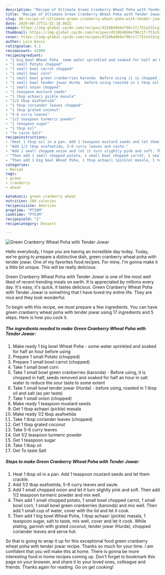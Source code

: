 ```yaml
---
description: "Recipe of Ultimate Green Cranberry Wheat Poha with Tender Jowar"
title: "Recipe of Ultimate Green Cranberry Wheat Poha with Tender Jowar"
slug: 86-recipe-of-ultimate-green-cranberry-wheat-poha-with-tender-jowar
date: 2020-08-27T11:52:10.842Z
image: https://img-global.cpcdn.com/recipes/d310bd4b6e796c1f/751x532cq70/green-cranberry-wheat-poha-with-tender-jowar-recipe-main-photo.jpg
thumbnail: https://img-global.cpcdn.com/recipes/d310bd4b6e796c1f/751x532cq70/green-cranberry-wheat-poha-with-tender-jowar-recipe-main-photo.jpg
cover: https://img-global.cpcdn.com/recipes/d310bd4b6e796c1f/751x532cq70/green-cranberry-wheat-poha-with-tender-jowar-recipe-main-photo.jpg
author: Lura Davis
ratingvalue: 4.1
reviewcount: 42099
recipeingredient:
- "1 big bowl Wheat Poha  some water sprinkled and soaked for half an hour before using"
- "1 small Potato chopped"
- "1 small bowl carrot chopped"
- "1 small bowl corn"
- "1 small bowl green cranberries karonda  Before using it is chopped in half seeds removed and soaked for half an hour in salt water to reduce the sour taste to some extent"
- "1 small bowl tender jowar Hurda  before using roasted in 1 tbsp oil and salt as per taste"
- "1 small onion chopped"
- "1 teaspoon mustard seeds"
- "1 tbsp achaari pickle masala"
- "1/2 tbsp asafoetida"
- "1 tbsp coriander leaves chopped"
- "1 tbsp grated coconut"
- "5-6 curry leaves"
- "1/2 teaspoon turmeric powder"
- "1 teaspoon sugar"
- "1 tbsp oil"
- "To taste Salt"
recipeinstructions:
- "Heat 1 tbsp oil in a pan. Add 1 teaspoon mustard seeds and let them crackle."
- "Add 1/2 tbsp asafoetida, 5-6 curry leaves and saute."
- "Add 1 small chopped onion and let it turn slightly pink and soft. Then add 1/2 teaspoon turmeric powder and mix well."
- "Then add 1 small chopped potato, 1 small bowl chopped carrot, 1 small bowl corn, 1 small bowl green cranberries (karonda) and mix well. Then add 1 small cup of water, cover with the lid and let it cook."
- "Then add 1 big bowl Wheat Poha, 1 tbsp achaari (pickle) masala, 1 teaspoon sugar, salt to taste, mix well, cover and let it cook. While plating, garnish with grated coconut, tender jowar (Hurda), chopped coriander leaves and serve hot."
categories:
- Recipe
tags:
- green
- cranberry
- wheat

katakunci: green cranberry wheat 
nutrition: 289 calories
recipecuisine: American
preptime: "PT38M"
cooktime: "PT53M"
recipeyield: "2"
recipecategory: Dessert

---
```



![Green Cranberry Wheat Poha with Tender Jowar](https://img-global.cpcdn.com/recipes/d310bd4b6e796c1f/751x532cq70/green-cranberry-wheat-poha-with-tender-jowar-recipe-main-photo.jpg)

Hello everybody, I hope you are having an incredible day today. Today, we're going to prepare a distinctive dish, green cranberry wheat poha with tender jowar. One of my favorites food recipes. For mine, I'm gonna make it a little bit unique. This will be really delicious.

Green Cranberry Wheat Poha with Tender Jowar is one of the most well liked of recent trending meals on earth. It is appreciated by millions every day. It's easy, it's quick, it tastes delicious. Green Cranberry Wheat Poha with Tender Jowar is something that I have loved my entire life. They are nice and they look wonderful.




To begin with this recipe, we must prepare a few ingredients. You can have green cranberry wheat poha with tender jowar using 17 ingredients and 5 steps. Here is how you cook it.

<!--inarticleads1-->

##### The ingredients needed to make Green Cranberry Wheat Poha with Tender Jowar:

1. Make ready 1 big bowl Wheat Poha - some water sprinkled and soaked for half an hour before using
1. Prepare 1 small Potato (chopped)
1. Prepare 1 small bowl carrot (chopped)
1. Take 1 small bowl corn
1. Take 1 small bowl green cranberries (karonda) - Before using, it is chopped in half, seeds removed and soaked for half an hour in salt water to reduce the sour taste to some extent
1. Take 1 small bowl tender jowar (Hurda) - before using, roasted in 1 tbsp oil and salt (as per taste)
1. Take 1 small onion (chopped)
1. Make ready 1 teaspoon mustard seeds
1. Get 1 tbsp achaari (pickle) masala
1. Make ready 1/2 tbsp asafoetida
1. Take 1 tbsp coriander leaves (chopped)
1. Get 1 tbsp grated coconut
1. Take 5-6 curry leaves
1. Get 1/2 teaspoon turmeric powder
1. Get 1 teaspoon sugar
1. Take 1 tbsp oil
1. Get To taste Salt




<!--inarticleads2-->

##### Steps to make Green Cranberry Wheat Poha with Tender Jowar:

1. Heat 1 tbsp oil in a pan. Add 1 teaspoon mustard seeds and let them crackle.
1. Add 1/2 tbsp asafoetida, 5-6 curry leaves and saute.
1. Add 1 small chopped onion and let it turn slightly pink and soft. Then add 1/2 teaspoon turmeric powder and mix well.
1. Then add 1 small chopped potato, 1 small bowl chopped carrot, 1 small bowl corn, 1 small bowl green cranberries (karonda) and mix well. Then add 1 small cup of water, cover with the lid and let it cook.
1. Then add 1 big bowl Wheat Poha, 1 tbsp achaari (pickle) masala, 1 teaspoon sugar, salt to taste, mix well, cover and let it cook. While plating, garnish with grated coconut, tender jowar (Hurda), chopped coriander leaves and serve hot.




So that is going to wrap it up for this exceptional food green cranberry wheat poha with tender jowar recipe. Thanks so much for your time. I am confident that you will make this at home. There is gonna be more interesting food in home recipes coming up. Don't forget to bookmark this page on your browser, and share it to your loved ones, colleague and friends. Thanks again for reading. Go on get cooking!
